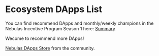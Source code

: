 # Ecosystem DApps List

You can find recommend DApps and monthly/weekly champions in the Nebulas Incentive Program Season 1 here: [Summary](https://incentive.nebulas.io/summary.html)

Wecome to recommend more DApps!

[Nebulas DApps Store](https://www.nebulasdapps.com/) from the community.